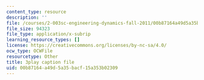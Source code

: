 ```yaml
---
content_type: resource
description: ''
file: /courses/2-003sc-engineering-dynamics-fall-2011/00b87164a49d5a35bacf15a353b02309_fK9AGvLf3yw.srt
file_size: 94323
file_type: application/x-subrip
learning_resource_types: []
license: https://creativecommons.org/licenses/by-nc-sa/4.0/
ocw_type: OCWFile
resourcetype: Other
title: 3play caption file
uid: 00b87164-a49d-5a35-bacf-15a353b02309
---
```

